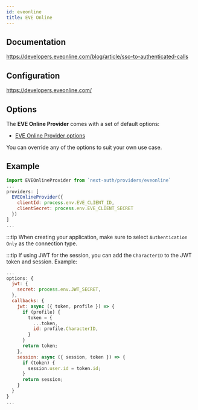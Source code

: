 ```yaml
---
id: eveonline
title: EVE Online
---
```


## Documentation

https://developers.eveonline.com/blog/article/sso-to-authenticated-calls

## Configuration

https://developers.eveonline.com/

## Options

The **EVE Online Provider** comes with a set of default options:

- [EVE Online Provider options](https://github.com/nextauthjs/next-auth/blob/main/src/providers/eveonline.js)

You can override any of the options to suit your own use case.

## Example

```js
import EVEOnlineProvider from `next-auth/providers/eveonline`
...
providers: [
  EVEOnlineProvider({
    clientId: process.env.EVE_CLIENT_ID,
    clientSecret: process.env.EVE_CLIENT_SECRET
  })
]
...
```

:::tip When creating your application, make sure to select `Authentication Only` as the connection type.

:::tip If using JWT for the session, you can add the `CharacterID` to the JWT token and session. Example:

```js
...
options: {
  jwt: {
    secret: process.env.JWT_SECRET,
  },
  callbacks: {
    jwt: async ({ token, profile }) => {
      if (profile) {
        token = {
          ...token,
          id: profile.CharacterID,
        }
      }
      return token;
    },
    session: async ({ session, token }) => {
      if (token) {
        session.user.id = token.id;
      }
      return session;
    }
  }
}
...
```

